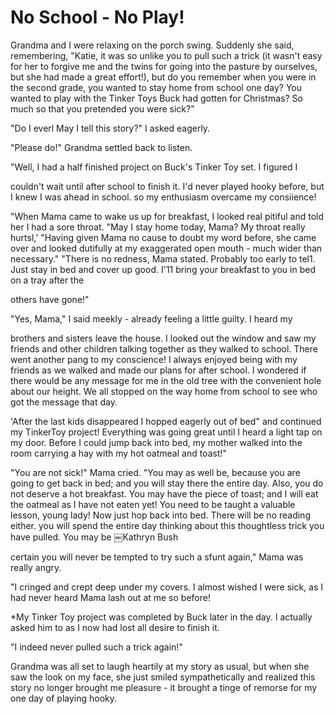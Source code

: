 No School - No Play!
====================

Grandma and I were relaxing on the porch swing. Suddenly she said, remembering,
"Katie, it was so unlike you to pull such a trick (it wasn't easy for her to forgive
me and the twins for going into the pasture by ourselves, but she had made a great
effort!), but do you remember when you were in the second grade, you wanted to stay
home from school one day? You wanted to play with the Tinker Toys Buck had gotten for
Christmas? So much so that you pretended you were sick?"

"Do I everl May I tell this story?" I asked eagerly.

"Please do!" Grandma settled back to listen.

"Well, I had a half finished project on Buck's Tinker Toy set. I figured I

couldn't wait until after school to finish it. I'd never played hooky before, but I
knew I was ahead in school. so my enthusiasm overcame my consiience!

"When Mama came to wake us up for breakfast, I looked real pitiful and told her I had
a sore throat. "May I stay home today, Mama? My throat really hurtsl,' "Having given
Mama no cause to doubt my word before, she came over and looked dutifully at my
exaggerated open mouth - much wider than necessary." "There is no redness, Mama
stated. Probably too early to tel1. Just stay in bed and cover up good. I'11 bring
your breakfast to you in bed on a tray after the

others have gone!"

"Yes, Mama," I said meekly - already feeling a little guilty. I heard my

brothers and sisters leave the house. I looked out the window and saw my friends and
other children talking together as they walked to school. There went another pang to
my conscience! I always enjoyed being with my friends as we walked and made our plans
for after school. I wondered if there would be any message for me in the old tree
with the convenient hole about our height. We all stopped on the way home from school
to see who got the message that day.

'After the last kids disappeared I hopped eagerly out of bed" and continued my
TinkerToy project! Everything was going great until I heard a light tap on my door.
Before I could jump back into bed, my mother walked into the room carrying a hay with
my hot oatmeal and toast!"

"You are not sick!" Mama cried. "You may as well be, because you are going to get
back in bed; and you will stay there the entire day. Also, you do not deserve a hot
breakfast. You may have the piece of toast; and I will eat the oatmeal as I have not
eaten yet! You need to be taught a valuable lesson, young lady! Now just hop back
into bed. There will be no reading either. you will spend the entire day thinking
about this thoughtless trick you have pulled. You may be ￼Kathryn Bush

certain you will never be tempted to try such a sfunt again," Mama was really angry.

"I cringed and crept deep under my covers. I almost wished I were sick, as I had
never heard Mama lash out at me so before!

*My Tinker Toy project was completed by Buck later in the day. I actually asked him
to as I now had lost all desire to finish it.

"I indeed never pulled such a trick again!"

Grandma was all set to laugh heartily at my story as usual, but when she saw the look
on my face, she just smiled sympathetically and realized this story no longer brought
me pleasure - it brought a tinge of remorse for my one day of playing hooky.
